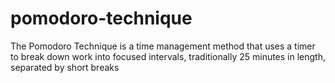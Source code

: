 # pomodoro-technique
The Pomodoro Technique is a time management method that uses a timer to break down work into focused intervals, traditionally 25 minutes in length, separated by short breaks
